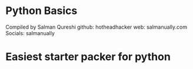 # Python Basics
Compiled by Salman Qureshi
github: hotheadhacker
web: salmanually.com
Socials: salmanually

# Easiest starter packer for python